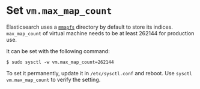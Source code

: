 # Set `vm.max_map_count`

Elasticsearch uses a [`mmapfs`](https://www.elastic.co/guide/en/elasticsearch/reference/current/index-modules-store.html#default_fs) directory by default to store its indices. `max_map_count` of virtual machine needs to be at least 262144 for production use.

It can be set with the following command:

```console
$ sudo sysctl -w vm.max_map_count=262144
```

To set it permanently, update it in `/etc/sysctl.conf` and reboot. Use `sysctl vm.max_map_count` to verify the setting.
